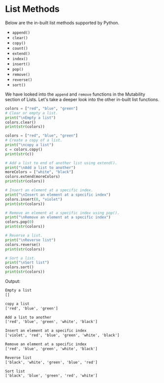 # List Methods

Below are the in-built list methods supported by Python.

* `append()`
* `clear()`
* `copy()`
* `count()`
* `extend()`
* `index()`
* `insert()`
* `pop()`
* `remove()`
* `reverse()`
* `sort()`

We have looked into the `append` and `remove` functions in the Mutability section of Lists. Let's take a deeper look into the other in-built list functions.

```python
colors = ["red", "blue", "green"]
# Clear or empty a list.
print("\nEmpty a list")
colors.clear()
print(str(colors))

colors = ["red", "blue", "green"]
# Create a copy of a list.
print("\ncopy a list")
c = colors.copy()
print(str(c))

# Add a list to end of another list using extend().
print("\nAdd a list to another")
moreColors = ["white", "black"]
colors.extend(moreColors)
print(str(colors))

# Insert an element at a specific index.
print("\nInsert an element at a specific index")
colors.insert(0, "violet")
print(str(colors))

# Remove an element at a specific index using pop().
print("\nRemove an element at a specific index")
colors.pop(0)
print(str(colors))

# Reverse a list.
print("\nReverse list")
colors.reverse()
print(str(colors))

# Sort a list.
print("\nSort list")
colors.sort()
print(str(colors))
```

Output:

```txt
Empty a list
[]

copy a list
['red', 'blue', 'green']

Add a list to another
['red', 'blue', 'green', 'white', 'black']

Insert an element at a specific index
['violet', 'red', 'blue', 'green', 'white', 'black']

Remove an element at a specific index
['red', 'blue', 'green', 'white', 'black']

Reverse list
['black', 'white', 'green', 'blue', 'red']

Sort list
['black', 'blue', 'green', 'red', 'white']
```
